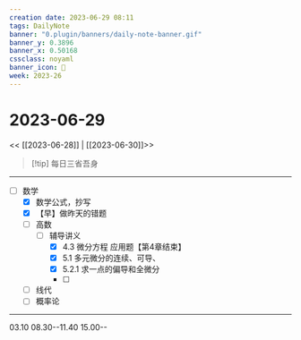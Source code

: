 ```yaml
---
creation date: 2023-06-29 08:11
tags: DailyNote
banner: "0.plugin/banners/daily-note-banner.gif"
banner_y: 0.3896
banner_x: 0.50168
cssclass: noyaml
banner_icon: 💌
week: 2023-26
---
```


# 2023-06-29

<< [[2023-06-28]] | [[2023-06-30]]>>


> [!tip] 每日三省吾身
> 

---

- [ ] 数学
	- [x] 数学公式，抄写
	- [x] 【早】做昨天的错题
	- [ ] 高数
		- [ ] 辅导讲义
			- [x] 4.3 微分方程 应用题【第4章结束】
			- [x] 5.1 多元微分的连续、可导、
			- [x] 5.2.1 求一点的偏导和全微分
			- [ ] 
	- [ ] 线代
	- [ ] 概率论

---

03.10 08.30--11.40
15.00--